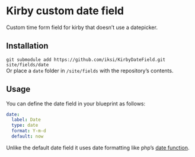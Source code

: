 # Kirby custom date field

Custom time form field for kirby that doesn’t use a datepicker.

## Installation

`git submodule add https://github.com/iksi/KirbyDateField.git site/fields/date`  
Or place a `date` folder in `/site/fields` with the repository’s contents.

## Usage

You can define the date field in your blueprint as follows:

```YAML
date:
  label: Date
  type: date
  format: Y-m-d
  default: now
```

Unlike the default date field it uses date formatting like php’s [date function](http://php.net/manual/en/function.date.php).
